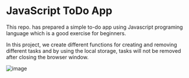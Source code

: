 # JavaScript ToDo App
This repo. has prepared a simple to-do app using Javascript programing language which is a good exercise for beginners.

In this project, we create different functions for creating and removing different tasks and by using the local storage, tasks will not be removed after closing the browser window.



![image](https://github.com/msinamsina/todo-js/assets/19207183/e94cc0ad-dd10-4a8c-a325-bb1bbcf7e56c)

